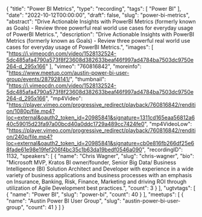 {
  "title": "Power BI Metrics",
  "type": "recording",
  "tags": [
    "Power BI"
  ],
  "date": "2022-10-12T00:00:00",
  "draft": false,
  "slug": "power-bi-metrics",
  "abstract": "Drive Actionable Insights with PowerBI Metrics (formerly known as Goals) - Review three powerful real world use cases for everyday usage of PowerBI Metrics.",
  "description": "Drive Actionable Insights with PowerBI Metrics (formerly known as Goals) - Review three powerful real world use cases for everyday usage of PowerBI Metrics.",
  "images": [
    "https://i.vimeocdn.com/video/1528132524-5dc485afa4790a573f8f23608d382633beaf46f997ad4784ba7503dc9750e264-d_295x166"
  ],
  "vimeo": "760816842",
  "moreinfo": "https://www.meetup.com/austin-power-bi-user-group/events/287928141/",
  "thumbnail": "https://i.vimeocdn.com/video/1528132524-5dc485afa4790a573f8f23608d382633beaf46f997ad4784ba7503dc9750e264-d_295x166",
  "mp4Video": "https://player.vimeo.com/progressive_redirect/playback/760816842/rendition/1080p/file.mp4?loc=external&oauth2_token_id=20985841&signature=1311cd165eaa56812a640c59015d23fa97a00bcd40a0ddc1729a489cc7424fe0",
  "mp4VideoLow": "https://player.vimeo.com/progressive_redirect/playback/760816842/rendition/240p/file.mp4?loc=external&oauth2_token_id=20985841&signature=cb0e816fb266df25e68fade61e98e19fef206f4bc35c1b63da19bedf0546a090",
  "recordingID": 1132,
  "speakers": [
    {
      "name": "Chris Wagner",
      "slug": "chris-wagner",
      "bio": "Microsoft MVP, Kratos BI owner/founder, Senior Big Data/ Business Intelligence (BI) Solution Architect and Developer with experience in a wide variety of business applications and business processes with an emphasis on Insurance, Banking, Risk, Finance, Marketing and driving ROI through utilization of Agile Development best practices.",
      "count": 3
    }
  ],
  "ugtvtags": [
    {
      "name": "Power BI",
      "slug": "power-bi",
      "count": 40
    }
  ],
  "meetups": [
    {
      "name": "Austin Power BI User Group",
      "slug": "austin-power-bi-user-group",
      "count": 41
    }
  ]
}